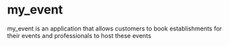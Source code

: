 # my_event
my_event is an application that allows customers to book establishments for their events and professionals to host these events
